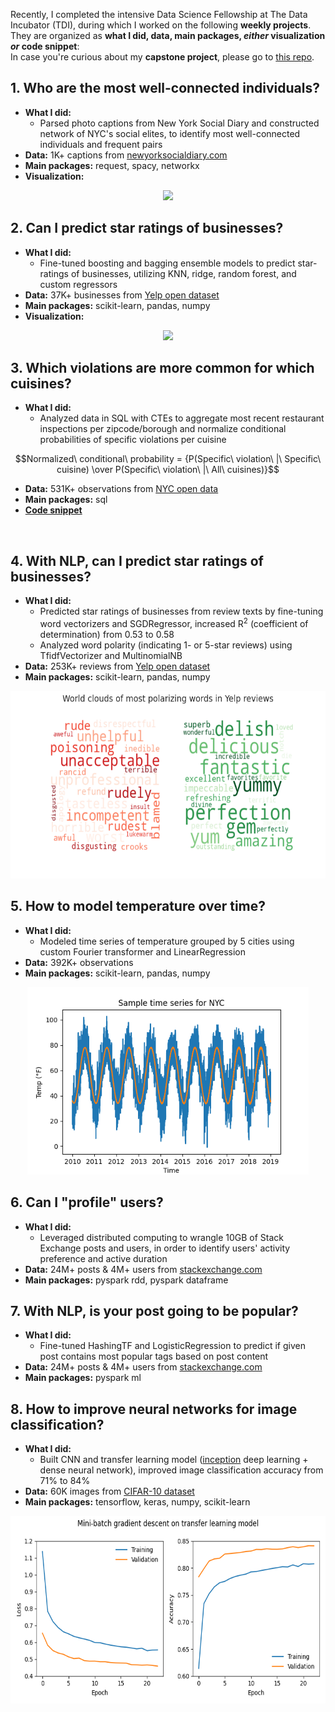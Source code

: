 Recently, I completed the intensive Data Science Fellowship at The Data Incubator (TDI), during which I worked on the following **weekly projects**. They are organized as **what I did, data, main packages, *either* visualization *or* code snippet**: \
In case you're curious about my **capstone project**, please go to [this repo](https://github.com/LisiWang/tdi_capstone_project.git).
## 1. Who are the most well-connected individuals?
- **What I did:**
  - Parsed photo captions from New York Social Diary and constructed network of NYC's social elites, to identify most well-connected individuals and frequent pairs
- **Data:** 1K+ captions from [newyorksocialdiary.com](https://www.newyorksocialdiary.com/)
- **Main packages:** request, spacy, networkx
- **Visualization:**
<p align="center">
<img src="https://github.com/LisiWang/tdi_weekly_projects/blob/8dff37d8bb16930421865c24ad90ac1d119876fb/viz/graph.png" height="400">
</p>

## 2. Can I predict star ratings of businesses?
- **What I did:**
  - Fine-tuned boosting and bagging ensemble models to predict star-ratings of businesses, utilizing KNN, ridge, random forest, and custom regressors
- **Data:** 37K+ businesses from [Yelp open dataset](https://www.yelp.com/dataset)
- **Main packages:** scikit-learn, pandas, numpy
- **Visualization:**
<p align="center">
<img src="https://github.com/LisiWang/tdi_weekly_projects/blob/8dff37d8bb16930421865c24ad90ac1d119876fb/viz/ml.png" height="240">
</p>

## 3. Which violations are more common for which cuisines?
- **What I did:**
  - Analyzed data in SQL with CTEs to aggregate most recent restaurant inspections per zipcode/borough and normalize conditional probabilities of specific violations per cuisine
```math
Normalized\ conditional\ probability = {P(Specific\ violation\ |\ Specific\ cuisine) \over P(Specific\ violation\ |\ All\ cuisines)}
```
- **Data:** 531K+ observations from [NYC open data](https://data.cityofnewyork.us/Health/DOHMH-New-York-City-Restaurant-Inspection-Results/43nn-pn8j/about_data)
- **Main packages:** sql
- **[Code snippet](https://github.com/LisiWang/tdi_weekly_projects/blob/6f0bc2115bb64f1a76548602b4f6f29121686c1d/snippets/sql.ipynb)**
<br>

## 4. With NLP, can I predict star ratings of businesses?
- **What I did:**
  - Predicted star ratings of businesses from review texts by fine-tuning word vectorizers and SGDRegressor, increased R<sup>2</sup> (coefficient of determination) from 0.53 to 0.58
  - Analyzed word polarity (indicating 1- or 5-star reviews) using TfidfVectorizer and MultinomialNB
- **Data:** 253K+ reviews from [Yelp open dataset](https://www.yelp.com/dataset)
- **Main packages:** scikit-learn, pandas, numpy
<p align="center">
<img src="viz/nlp.png" height="300">
</p>

## 5. How to model temperature over time?
- **What I did:**
  - Modeled time series of temperature grouped by 5 cities using custom Fourier transformer and LinearRegression
- **Data:** 392K+ observations
- **Main packages:** scikit-learn, pandas, numpy
<p align="center">
<img src="viz/ts.png" height="300">
</p>

## 6. Can I "profile" users?
- **What I did:**
  - Leveraged distributed computing to wrangle 10GB of Stack Exchange posts and users, in order to identify users' activity preference and active duration
- **Data:** 24M+ posts & 4M+ users from [stackexchange.com](https://archive.org/details/stackexchange)
- **Main packages:** pyspark rdd, pyspark dataframe

## 7. With NLP, is your post going to be popular?
- **What I did:**
  - Fine-tuned HashingTF and LogisticRegression to predict if given post contains most popular tags based on post content
- **Data:** 24M+ posts & 4M+ users from [stackexchange.com](https://archive.org/details/stackexchange)
- **Main packages:** pyspark ml

## 8. How to improve neural networks for image classification?
- **What I did:**
  - Built CNN and transfer learning model ([inception](https://github.com/tensorflow/tpu/tree/906be5267106a72d51d682d6fda15210118840cf/models/experimental/inception) deep learning + dense neural network), improved image classification accuracy from 71% to 84%
- **Data:** 60K images from [CIFAR-10 dataset](https://www.cs.toronto.edu/~kriz/cifar.html)
- **Main packages:** tensorflow, keras, numpy, scikit-learn
<p align="center">
<img src="viz/tf.png" height="300">
</p>

